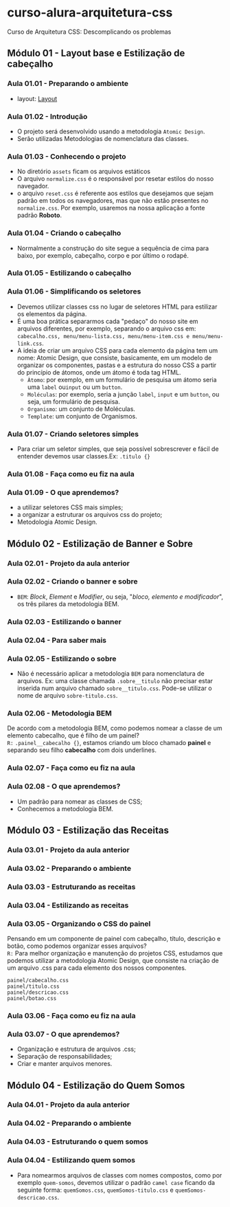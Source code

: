 # curso-alura-arquitetura-css
Curso de Arquitetura CSS: Descomplicando os problemas

## Módulo 01 - Layout base e Estilização de cabeçalho
### Aula 01.01 - Preparando o ambiente
- layout: [Layout](https://www.figma.com/file/0gMF5BPgplPYqQA6Om1T1sk9/alura-bootstrap?node-id=0%3A1)

### Aula 01.02 - Introdução
- O projeto será desenvolvido usando a metodologia `Atomic Design`.
- Serão utilizadas Metodologias de nomenclatura das classes.

### Aula 01.03 - Conhecendo o projeto
- No diretório `assets` ficam os arquivos estáticos
- O arquivo `normalize.css` é o responsável por resetar estilos do nosso navegador.
- o arquivo `reset.css` é referente aos estilos que desejamos que sejam padrão em todos os navegadores, mas que não estão presentes no `normalize.css`. Por exemplo, usaremos na nossa aplicação a fonte padrão **Roboto**.

### Aula 01.04 - Criando o cabeçalho
- Normalmente a construção do site segue a sequência de cima para baixo, por exemplo, cabeçalho, corpo e por último o rodapé.

### Aula 01.05 - Estilizando o cabeçalho

### Aula 01.06 - Simplificando os seletores
- Devemos utilizar classes css no lugar de seletores HTML para estilizar os elementos da página.
- É uma boa prática separarmos cada "pedaço" do nosso site em arquivos diferentes, por exemplo, separando o arquivo css em: `cabecalho.css, menu/menu-lista.css, menu/menu-item.css e menu/menu-link.css`.
- A ideia de criar um arquivo CSS para cada elemento da página tem um nome: Atomic Design, que consiste, basicamente, em um modelo de organizar os componentes, pastas e a estrutura do nosso CSS a partir do princípio de átomos, onde um átomo é toda tag HTML.
  - `Àtomo`: por exemplo, em um formulário de pesquisa um átomo seria uma `label` ou`input` ou um `button`.
  - `Moléculas`: por exemplo, seria a junção `label`, `input` e um `button`, ou seja, um formulário de pesquisa.
  - `Organismo`: um conjunto de Moléculas.
  - `Template`: um conjunto de Organismos.

### Aula 01.07 - Criando seletores simples
- Para criar um seletor simples, que seja possível sobrescrever e fácil de entender devemos usar classes.Ex: `.titulo {}`

### Aula 01.08 - Faça como eu fiz na aula

### Aula 01.09 - O que aprendemos?
- a utilizar seletores CSS mais simples;
- a organizar a estruturar os arquivos css do projeto;
- Metodologia Atomic Design.

## Módulo 02 - Estilização de Banner e Sobre
### Aula 02.01 - Projeto da aula anterior

### Aula 02.02 - Criando o banner e sobre
- `BEM`: _Block_, _Element_ e _Modifier_, ou seja, "_bloco, elemento e modificador_", os três pilares da metodologia BEM.

### Aula 02.03 - Estilizando o banner

### Aula 02.04 - Para saber mais

### Aula 02.05 - Estilizando o sobre
- Não é necessário aplicar a metodologia `BEM` para nomenclatura de arquivos. Ex: uma classe chamada `.sobre__titulo` não precisar estar inserida num arquivo chamado `sobre__titulo.css`. Pode-se utilizar o nome de arquivo `sobre-titulo.css`.

### Aula 02.06 - Metodologia BEM
De acordo com a metodologia BEM, como podemos nomear a classe de um elemento cabecalho, que é filho de um painel?  
`R:` `.painel__cabecalho {}`, estamos criando um bloco chamado **painel** e separando seu filho **cabecalho** com dois underlines.

### Aula 02.07 - Faça como eu fiz na aula

### Aula 02.08 - O que aprendemos?
- Um padrão para nomear as classes de CSS;
- Conhecemos a metodologia BEM.

## Módulo 03 - Estilização das Receitas
### Aula 03.01 - Projeto da aula anterior

### Aula 03.02 - Preparando o ambiente

### Aula 03.03 - Estruturando as receitas

### Aula 03.04 - Estilizando as receitas

### Aula 03.05 - Organizando o CSS do painel
Pensando em um componente de painel com cabeçalho, título, descrição e botão, como podemos organizar esses arquivos?  
`R:` Para melhor organização e manutenção do projetos CSS, estudamos que podemos utilizar a metodologia Atomic Design, que consiste na criação de um arquivo .css para cada elemento dos nossos componentes.
```
painel/cabecalho.css
painel/titulo.css
painel/descricao.css
painel/botao.css
```

### Aula 03.06 - Faça como eu fiz na aula

### Aula 03.07 - O que aprendemos?
- Organização e estrutura de arquivos .css;
- Separação de responsabilidades;
- Criar e manter arquivos menores.

## Módulo 04 - Estilização do Quem Somos
### Aula 04.01 - Projeto da aula anterior

### Aula 04.02 - Preparando o ambiente

### Aula 04.03 - Estruturando o quem somos

### Aula 04.04 - Estilizando quem somos
- Para nomearmos arquivos de classes com nomes compostos, como por exemplo `quem-somos`, devemos utilizar o padrão `camel case` ficando da seguinte forma: `quemSomos.css`, `quemSomos-titulo.css` e `quemSomos-descricao.css`.
